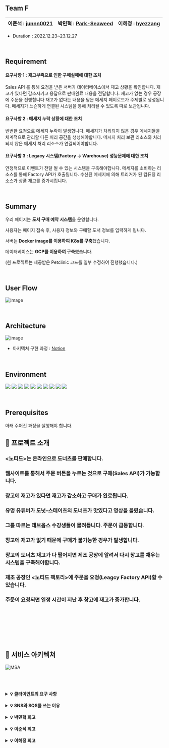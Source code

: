 ## Team F

이준석 : [junnn0021](https://github.com/junnn0021) | 박민혁 : [Park-Seaweed](https://github.com/Park-Seaweed) | 이혜정 : [hyezzang](https://github.com/hyezzang) | 
 --- | --- | --- | 

- Duration : 2022.12.23~23.12.27
<br>

## Requirement

#### 요구사항 1 : 재고부족으로 인한 구매실패에 대한 조치
Sales API 를 통해 요청을 받은 서버가 데이터베이스에서 재고 상황을 확인합니다.
재고가 있다면 감소시키고 응답으로 판매완료 내용을 전달합니다.
재고가 없는 경우 공장에 주문을 진행합니다
재고가 없다는 내용을 담은 메세지 페이로드가 주제별로 생성됩니다.
메세지가 느슨하게 연결된 시스템을 통해 처리될 수 있도록 따로 보관됩니다.

#### 요구사항 2 : 메세지 누락 상황에 대한 조치
빈번한 요청으로 메세지 누락이 발생합니다.
메세지가 처리되지 않은 경우 메세지들을 체계적으로 관리할 다른 처리 공간을 생성해야합니다.
메시지 처리 보관 리소스와 처리되지 않은 메세지 처리 리소스가 연결되어야합니다.

#### 요구사항 3 : Legacy 시스템(Factory → Warehouse) 성능문제에 대한 조치
안정적으로 이벤트가 전달 될 수 있는 시스템을 구축해야합니다.
메세지를 소비하는 리소스를 통해 Factory API가 호출됩니다.
수신된 메세지에 의해 트리거가 된 컴퓨팅 리소스가 상품 재고를 증가시킵니다.

<br>

## Summary
우리 페이지는 **도서 구매 예약 시스템**을 운영합니다.<p>사용자는 페이지 접속 후, 사용자 정보와 구매할 도서 정보를 입력하게 됩니다.

서버는 **Docker image를 이용하여 K8s를 구축**했습니다.

데이터베이스는 **GCP를 이용하여 구축**했습니다.

(현 프로젝트는 제공받은 Petclinic 코드를 일부 수정하여 진행했습니다.)

<br>

## User Flow
![image](https://github.com/junnn0021/book-reservation/assets/119108967/d665cb98-ed5d-4883-b7ab-16f719fbde96)

<br>

## Architecture

![image](https://github.com/junnn0021/book-reservation-k8s/assets/119108967/ff699c5b-d883-4641-861c-37392320b74a)
- 아키텍처 구현 과정 : [Notion](https://www.notion.so/Project_Docker-K8s-df3fec7282fb4ad2883eaececfec8687)

<br>

## Environment
<!--<div align=center>-->
<img src="https://img.shields.io/badge/GCP-4285F4?stylefor-the-badge&logo=Google Cloud&logoColor=FAFAFA"/> <img src="https://img.shields.io/badge/Docker-2496ED?stylefor-the-badge&logo=Docker&logoColor=FAFAFA"/> 
<img src="https://img.shields.io/badge/Kubernetes-326CE5?stylefor-the-badge&logo=Kubernetes&logoColor=FAFAFA"/> 
<img src="https://img.shields.io/badge/BigQuery-669DF6?stylefor-the-badge&logo=Google BigQuery&logoColor=FAFAFA"/> 
<img src="https://img.shields.io/badge/Looker-4285F4?stylefor-the-badge&logo=Looker&logoColor=FAFAFA"/> 
<img src="https://img.shields.io/badge/Apache-D22128?stylefor-the-badge&logo=Apache&logoColor=FAFAFA"/>
<img src="https://img.shields.io/badge/Tomcat-F8DC75?stylefor-the-badge&logo=Apache Tomcat&logoColor=000000"/>
<img src="https://img.shields.io/badge/Maven-C71A36?stylefor-the-badge&logo=Apache Maven&logoColor=FAFAFA"/>
<img src="https://img.shields.io/badge/JMeter-D22128?stylefor-the-badge&logo=Apache JMeter&logoColor=FAFAFA"/>
<img src="https://img.shields.io/badge/MySQL-4479A1?style=stylefor-the-badge&logo=MySQL&logoColor=FAFAFA"/>

<!--</div>-->
<br>

## Prerequisites

아래 주어진 과정을 실행해야 합니다.


## 👏 프로젝트 소개

### <노티드>는 온라인으로 도너츠를 판매합니다.
### 웹사이트를 통해서 주문 버튼을 누르는 것으로 구매(Sales API)가 가능합니다.
### 창고에 재고가 있다면 재고가 감소하고 구매가 완료됩니다.
### 유명 유튜버가 도넛-스테이츠의 도너츠가 맛있다고 영상을 올렸습니다.
### 그를 따르는 데브옵스 수강생들이 몰려듭니다. 주문이 급등합니다.
### 창고에 재고가 없기 때문에 구매가 불가능한 경우가 발생합니다.
### 창고의 도너츠 재고가 다 떨어지면 제조 공장에 알려서 다시 창고를 채우는 시스템을 구축해야합니다.
### 제조 공장인 <노티드 팩토리>에 주문을 요청(Leagcy Factory API)할 수 있습니다.
### 주문이 요청되면 일정 시간이 지난 후 창고에 재고가 증가합니다.


<br>
<br>
<br>
<br>



<br>
<br>



## 🙌 서비스 아키텍쳐

![MSA](https://user-images.githubusercontent.com/106081707/222883840-ac237ceb-4224-40c9-96df-e3d10491f2ef.png)

<br>
<br>
<br>


<details>
    <summary><strong>💡 클라이언트의 요구 사항</strong></summary>


- 요구사항 1 : 재고부족으로 인한 구매실패에 대한 조치
Sales API 를 통해 요청을 받은 서버가 데이터베이스에서 재고 상황을 확인합니다.
재고가 있다면 감소시키고 응답으로 판매완료 내용을 전달합니다.
재고가 없는 경우 공장에 주문을 진행합니다
재고가 없다는 내용을 담은 메세지 페이로드가 주제별로 생성됩니다.
메세지가 느슨하게 연결된 시스템을 통해 처리될 수 있도록 따로 보관됩니다.

- 요구사항 2 : 메세지 누락 상황에 대한 조치
빈번한 요청으로 메세지 누락이 발생합니다.
메세지가 처리되지 않은 경우 메세지들을 체계적으로 관리할 다른 처리 공간을 생성해야합니다.
메시지 처리 보관 리소스와 처리되지 않은 메세지 처리 리소스가 연결되어야합니다.

- 요구사항 3 : Legacy 시스템(Factory → Warehouse) 성능문제에 대한 조치
안정적으로 이벤트가 전달 될 수 있는 시스템을 구축해야합니다.
메세지를 소비하는 리소스를 통해 Factory API가 호출됩니다.
수신된 메세지에 의해 트리거가 된 컴퓨팅 리소스가 상품 재고를 증가시킵니다.
</details>
<br>

<details>
    <summary><strong>💡 SNS와 SQS를 쓰는 이유</strong></summary>


Amazon SNS (Simple Notification Service)과 Amazon SQS (Simple Queue Service)는 AWS에서 제공하는 서비스로, 둘 다 분산 시스템에서 메시지를 전송하고 처리하는 데 사용됩니다.

SNS는 메시지를 발행하고, 구독자에게 해당 메시지를 전송하는 역할을 합니다. 반면에 SQS는 메시지를 수신하고 처리하기 위해 대기열에 저장하는 역할을 합니다. 따라서 SNS는 특정 이벤트가 발생했을 때 다른 시스템에 이를 통지하기 위해 사용되고, SQS는 이러한 이벤트에 대한 메시지를 처리하고 응용 프로그램에서 해당 이벤트에 대한 작업을 수행할 수 있도록 지원합니다.

SNS와 SQS를 함께 사용하는 이유는 다음과 같습니다.

- 확장성: SNS 및 SQS는 모두 AWS의 분산 아키텍처를 기반으로 하여 확장성이 뛰어나므로 대규모 메시지 처리를 지원할 수 있습니다.

- 탄력성: SNS 및 SQS를 함께 사용하면 이벤트 처리 및 메시지 처리의 실패 시스템의 탄력성이 향상됩니다. 예를 들어, SQS 대기열에서 메시지를 처리하는 응용 프로그램이 다운되는 경우 SNS는 다른 처리 응용 프로그램으로 메시지를 라우팅하여 처리를 계속할 수 있습니다.

- 비동기 처리: SNS와 SQS는 모두 비동기 메시지 처리를 지원합니다. 이는 애플리케이션에서 데이터베이스 또는 외부 서비스와 같은 다른 작업을 처리하는 동안 이벤트 및 메시지를 대기열에 보내고 처리할 수 있다는 것을 의미합니다.

따라서, SNS와 SQS를 함께 사용하면 이벤트 및 메시지 처리를 더욱 효율적으로 처리할 수 있으며, 탄력성과 확장성이 뛰어난 분산 시스템을 구성할 수 있습니다.
</details>
<br>
<details>
    <summary><strong>💡 박민혁 회고</strong></summary>


![스크린샷 2023-03-05 오후 2 18 25](https://user-images.githubusercontent.com/106081707/222943559-3363be84-f57d-4390-b9ab-ed391525163a.png)

처음에 이부분에서 그림과같은 코드가아닌 JSON.parse(event.Records[0].body.MessageAttributes) 이런식으로 했더니 
![스크린샷 2023-02-22 오전 9 47 12](https://user-images.githubusercontent.com/106081707/220491906-89e276dd-3c52-4135-b51d-c405e4f59c7b.png)

아래와 같은 에러가 발생했었습니다... 생각을 해보니까 이미 body값을 파싱했는데  내부 데이터를 다시 파싱하려니까 생겼던 문제였습니다 그래서 위와 같은 코드로 바꾸니 문제 해결 
다이어그램을 만들어 놓고 제대로 설명하지를 못함..
![project3](https://user-images.githubusercontent.com/106081707/220493687-bb2f5644-8191-49b5-a1f0-4983e63647bd.png)
다이어그램을 확인해보면 sns에서 3개의 sqs 대기열이 존재하는데 운영팀은 sns를 따로 만들어서 sqs대기열을 추가해줘야했었다 운영팀은 전번적인 정보들을 받아야하는데 sales람다에서 이벤트로 넘어가는게 제고가 0일때 넘어가는거여서 아닐 때도 넘어가게 만들었어야했다 그런점을 생각하지 못하고 하나의 sns로 처리할려했다... 이문제에서 느낀점으로는 람다가 의미없이 불리면 안된다는 생각을 갖게되었음... 또한 FIFO로만 구성하려했는데 본질적으로 "왜" 사용해야하는가를 몰랐다 FIFO의 장점은 알고있었다 선입선출이기때문에 순서의 보장이 된다.. 근데 어느상황에 이 방식이 필요한지를 몰랐다.. 그러므로 리소스를 사용할땐 정확한 근거와 스스로 정확하게 이해하고 사용하는게 좋을거같았다

  
</details>
<br>
<details>
    <summary><strong>💡 이준석 회고</strong></summary>
    
프로젝트를 진행하면서 약간의 바보같은 행동들을 하곤 했다.
    
첫 번째, mysql 접속 자체를 못하고 있었다.
>ERROR 1045 (28000): Access denied for user 'project3admin'@'222.119.132.230' (using password: YES)

구글링도 해보고 분명 맞게 한 거 같은데 왜 안 되지? 하고 끙끙대다가 팀원에게 도움을 요청했다.
코드에 -p 부분에 패스워드를 입력하고 있었다 나는,,,
-p라고 돼있으니까 당연히 password인 줄 알았다.
그런데 데이터베이스 이름이란 걸 듣고 바로 접속에 성공했다.
>mysql -h <호스트 네임> -u <유저 네임> -p <데이터베이스>

<br>

---
<br>

두 번째, SNS를 위한 POST 코드를 넣고 나서 로컬에서 curl 요청을 하는데 계속 오류가 발생했다.
>ParameterValueInvalid: The message attribute 'MessageAttributeFactoryId' must contain non-empty message attribute value for message attribute type 'String'.

역시나 구글링으로 이런저런 방법들을 찾아보고 해봤는데 계속 안 됐다.
이 역시나 팀원에게 도움을 요청하니 10초도 안 돼서 해결했다.
>--header 'Content-Type: application/json' --data-raw '{  "MessageAttributeFactoryId": "FF-500293"}'

를 넣어주니 잘 됐다. 'MessageAttributeFactoryId'를 넣으라는 에러 메시지를 읽고,
나 나름대로 넣었을 때는 어떻게 넣어도 잘 안됐었는데 이제 확실히 형식을 알았다.
나 혼자였으면 10시간을 해도 안 됐을거다 분명,,,

<br>

---
<br>

다이어그램을 보고 이 서비스를 왜 썼냐에 대해 생각 할 때, 나는 정말 아무것도 모르는 바보였다.
내가 한 일이라고는 아이콘들이 정리 안 돼있고 흐트러져있는 걸 못 봐서 아이콘들의 정렬에만 집중했을 뿐,,,

분명 머리로는 이해를 하고 이게 이래서 사용하는 거지!라고 정리도 해놓고
막상 말로 하려니 그냥 머리가 백지가 됐다.

- SQS 왜 느슨한 결합이 필요한가?
 : 생산자와 소비자가 직접적으로 이어지면 생산자가 주문을 넣었을 때, 소비자가 처리할 때까지 기다려야 한다. 
그런데 SQS로 중간에 대기열 큐를 넣어주면 생산자는 소비자가 처리하는 것과 상관없이 일단 주문을 넣고 넣었으니 OK하고 다른 일을 할 수 있다는 장점이 있다.
라고 이해를 했다.

- SNS를 왜 썼는가?
 : SNS와 SQS의 아이콘을 보면 알 수 있듯이 SQS는 생산자와 소비자가 1개 밖에 존재하지 않는다.
그러나 SNS는 생산자는 1개여도 소비자는 3개로 갈라지는 것을 알 수 있다.
이처럼 여러 소비자가 존재할 때, SNS를 사용한다.
라고 이해를 했다.

- 람다의 요금 청산?
 : 처음에는 단순히 람다는 사용한 만큼 횟수만큼 요금이 청산 된다고만 알고 있었는데,
코드가 실행을 시작한 시간부터 반환되거나 종료될 때까지 시간으로 계산된다는 것을 알게 되었다.

- 도메인의 분리?
 : 다이어그램에서 도메인 영역을 분리하지 않아서 나는 단순하게 람다가 있는 곳마다 분리해서 판매팀, 재고관리팀, 공장팀, 운영팀, 광고팀으로 구분했다.
그런데 이제 RDS는 어느 영역으로 구분할 것인가라는 생각에 답을 내지 못했다.
판매팀에서도 재고관리팀에서도 다 사용하는데 그럼 두 팀을 합쳐야 하는 것인지에 대해 더 생각해봐야겠다.

이런 전체적인 흐름과 각각의 개념들을 따로 더 공부를 해야겠다고 생각했다.
</details>

<br>

<details>
    <summary><strong>💡 이혜정 회고</strong></summary>

#Trouble Shooting

<img width="946" alt="trouble1 - cloudformation에 스택이 쌓여서 생긴 오류" src="https://user-images.githubusercontent.com/119268657/222943637-804a7a26-b3a0-4105-913a-c0efdf17fc87.png">


	deploy를 진행하다가 만난 에러이다. 코드에는 문제가 없었고, 다른 분이 deploy를 해보면 제대로 배포가 되었다.
	알고보니 deploy를 진행하다가 중간에 취소한 상황 때문에 cloudeformation에 스택이 쌓여서 생긴 오류였다.


#프로젝트를 진행하면서

	서버리스 서비스를 사용하면서 람다,SQS,SNS와 같은 AWS 서비스들의 동작 원리와 용어들에 대해 더 자세하게 이해할 수 있었다.
	이전에는 이해하지 못했던 개념들도 조금 더 파악할 수 있게 되어서 자신감 있게 이러한 서비스들을 사용할 수 있을 거 같다.

	팀 구성을 상품판매팀, 재고관리팀, 재고생산팀, 운영팀, Ad팀으로 나누었을 때
	데이터베이스 사용 여부를 고려하여 상품판매팀과 재고관리팀을 분리해야 할지, 한 팀으로 묶어도 되는지에 대한 고민이 생겼다.
	내 생각으로는 분리하는 것이 적합하다고 판단했지만, 두 팀 모두 데이터베이스를 사용한다는 점에서 함께 묶어도 괜찮을 것 같다는 생각도 들었다.
	결국 정답은 없고 여러 가지 생각을 고려해가며 팀을 구성하는 것이 중요하다는 것을 느꼈다. 이런 고민을 하면서 학습해나가야겠구나...하고 깨닳을 수 있었다.

	명확하게 역할이 정리되지 않은 팀은 과감하게 제외하는 것이 좋다라는 것을 배웠고, 이는 OPS팀에 적용되었다.
	OPS팀은 역할이 명확히 정해지지 않았기 때문에 설명을 하려고 할 때 아무런 말도 떠오르지 않았다.
	또한 다이어그램을 그릴 때는 뭔가 가득 차 보여야 멋있어 보이는 거 같아서.. OPS팀의 역할 부재를 간과했던거 같다.

	추가적으로 표준방식과 FIFO를 사용해야 하는 상황에 대해서 생각해보았는데, FIFO방식은 일부 상황에서는 비효율적일 수 있다는 것을..
	선입선출! 순서보장! 단순히 장점에만 집중해서 공부했었다.
	FIFO는 처리량이 제한되어있고, 처리량이 많을때는 적절하지 않다..라는 것을 떠올리지 못했다.

	이러한 경험으로 앞으로는 단순히 장점에만 집중하지 않고 폭넓게 바라봐야겠다는 생각이 들었다.


	많은 것을 배웠지만 아직도 서버리스 아키텍처에 대한 더 깊은 이해가 필요하다는 것을 느꼈고,특히 마이크로서비스 아키텍쳐를 구성하고 관리하는 것에 대해 더 많은 학습이 필요다고 생각들었다.

	이번 프로젝트를 통해 쌓은 경혐과 지식은 앞으로 서버리스 아키텍쳐를 구축하고 관리하는 데 큰 도움이 될 것 같다.
